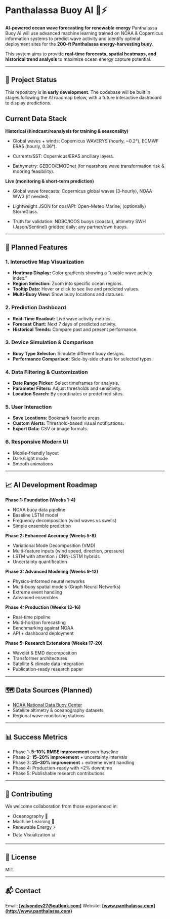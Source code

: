 # Panthalassa Buoy AI 🌊⚡

**AI-powered ocean wave forecasting for renewable energy**
Panthalassa Buoy AI will use advanced machine learning trained on NOAA & Copernicus information systems to predict wave activity and identify optimal deployment sites for the **200-ft Panthalassa energy-harvesting buoy**.

This system aims to provide **real-time forecasts, spatial heatmaps, and historical trend analysis** to maximize ocean energy capture potential.

---

## 🚧 Project Status

This repository is **in early development**.
The codebase will be built in stages following the AI roadmap below, with a future interactive dashboard to display predictions.

## Current Data Stack
**Historical (hindcast/reanalysis for training & seasonality)**

* Global waves + winds: Copernicus WAVERYS (hourly, ~0.2°), ECMWF ERA5 (hourly, 0.36°).

* Currents/SST: Copernicus/ERA5 ancillary layers.

* Bathymetry: GEBCO/EMODnet (for nearshore wave transformation risk & mooring feasibility).

**Live (monitoring & short-term prediction)**

* Global wave forecasts: Copernicus global waves (3-hourly), NOAA WW3 (if needed).

* Lightweight JSON for ops/API: Open-Meteo Marine; (optionally) StormGlass.

* Truth for validation: NDBC/IOOS buoys (coastal), altimetry SWH (Jason/Sentinel) gridded daily; any partner/own buoys.
---

## 🎯 Planned Features

### **1. Interactive Map Visualization**

* **Heatmap Display:** Color gradients showing a “usable wave activity index.”
* **Region Selection:** Zoom into specific ocean regions.
* **Tooltip Data:** Hover or click to see live and predicted values.
* **Multi-Buoy View:** Show buoy locations and statuses.

### **2. Prediction Dashboard**

* **Real-Time Readout:** Live wave activity metrics.
* **Forecast Chart:** Next 7 days of predicted activity.
* **Historical Trends:** Compare past and present performance.

### **3. Device Simulation & Comparison**

* **Buoy Type Selector:** Simulate different buoy designs.
* **Performance Comparison:** Side-by-side charts for selected types.

### **4. Data Filtering & Customization**

* **Date Range Picker:** Select timeframes for analysis.
* **Parameter Filters:** Adjust thresholds and sensitivity.
* **Location Search:** By coordinates or predefined sites.

### **5. User Interaction**

* **Save Locations:** Bookmark favorite areas.
* **Custom Alerts:** Threshold-based visual notifications.
* **Export Data:** CSV or image formats.

### **6. Responsive Modern UI**

* Mobile-friendly layout
* Dark/Light mode
* Smooth animations

---

## 📈 AI Development Roadmap

**Phase 1: Foundation (Weeks 1-4)**

* NOAA buoy data pipeline
* Baseline LSTM model
* Frequency decomposition (wind waves vs swells)
* Simple ensemble prediction

**Phase 2: Enhanced Accuracy (Weeks 5-8)**

* Variational Mode Decomposition (VMD)
* Multi-feature inputs (wind speed, direction, pressure)
* LSTM with attention / CNN-LSTM hybrids
* Uncertainty quantification

**Phase 3: Advanced Modeling (Weeks 9-12)**

* Physics-informed neural networks
* Multi-buoy spatial models (Graph Neural Networks)
* Extreme event handling
* Advanced ensembles

**Phase 4: Production (Weeks 13-16)**

* Real-time pipeline
* Multi-horizon forecasting
* Benchmarking against NOAA
* API + dashboard deployment

**Phase 5: Research Extensions (Weeks 17-20)**

* Wavelet & EMD decomposition
* Transformer architectures
* Satellite & climate data integration
* Publication-ready research paper

---

## 🗺 Data Sources (Planned)

* [NOAA National Data Buoy Center](https://www.ndbc.noaa.gov/)
* Satellite altimetry & oceanography datasets
* Regional wave monitoring stations

---

## 📊 Success Metrics

* Phase 1: **5–10% RMSE improvement** over baseline
* Phase 2: **15–20% improvement** + uncertainty intervals
* Phase 3: **25–30% improvement** + extreme event handling
* Phase 4: Production-ready with <2% downtime
* Phase 5: Publishable research contributions

---

## 🤝 Contributing

We welcome collaboration from those experienced in:

* Oceanography 🌊
* Machine Learning 🤖
* Renewable Energy ⚡
* Data Visualization 📊

---

## 📜 License

MIT.

---

## 📬 Contact

Email: **\[[wilsondev27@outlook.com](mailto:wilsondev27@outlook.com)]**
Website: **[www.panthalassa.com](http://www.panthalassa.com)**

